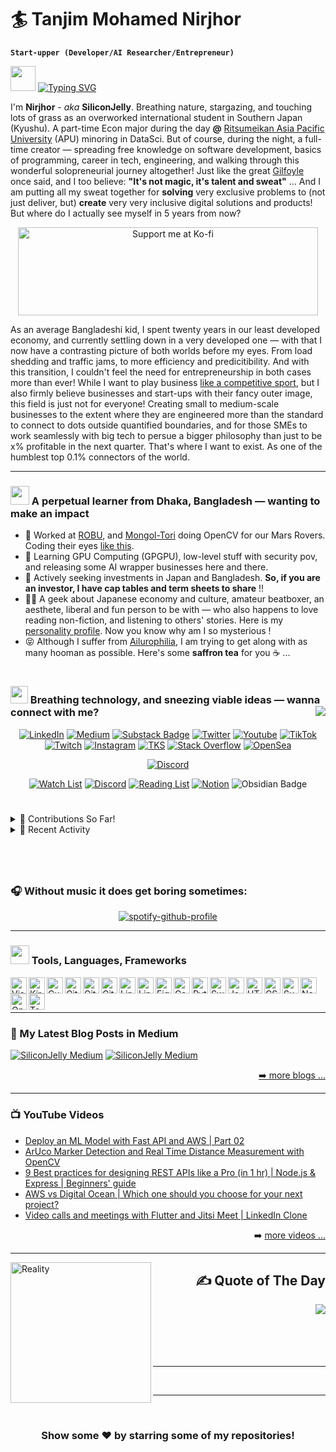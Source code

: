 # 🏄  Tanjim Mohamed Nirjhor

**`Start-upper (Developer/AI Researcher/Entrepreneur)`**

<img src = "https://raw.githubusercontent.com/MartinHeinz/MartinHeinz/master/wave.gif" width = 40px>   [![Typing SVG](https://readme-typing-svg.herokuapp.com?font=Fira+Code&pause=1000&width=435&lines=Ahoy..+Thanks+for+landing+here!+👨‍💻+🦄)](https://git.io/typing-svg)

I'm **Nirjhor** - *aka* **SiliconJelly**. Breathing nature, stargazing, and touching lots of grass as an overworked international student in Southern Japan (Kyushu). A part-time Econ major during the day **@** [Ritsumeikan Asia Pacific University](https://www.instagram.com/p/CMMIwWeLoJb/) (APU) minoring in DataSci. But of course, during the night, a full-time creator — spreading free knowledge on software development, basics of programming, career in tech, engineering, and walking through this wonderful solopreneurial journey altogether! Just like the great [Gilfoyle](https://screenrant.com/silicon-valley-gilfoyles-badass-quotes/) once said, and I too believe: **"It's not magic, it's talent and sweat"** ... And I am putting all my sweat together for **solving** very exclusive problems to (not just deliver, but) **create** very very inclusive digital solutions and products! But where do I actually see myself in 5 years from now?


<a href="https://ko-fi.com/SiliconJelly" target="_blank"><p align="center">
  [<img src="https://www.learninjava.com/img/ko-fi.gif" alt="Support me at Ko-fi" height="141" width="480">](https://ko-fi.com/SiliconJelly)
</p></a>

As an average Bangladeshi kid, I spent twenty years in our least developed economy, and currently settling down in a very developed one — with that I now have a contrasting picture of both worlds before my eyes. From load shedding and traffic jams, to more efficiency and predicitibility. And with this transition, I couldn't feel the need for entrepreneurship in both cases more than ever! While I want to play business [like a competitive sport](https://thoughteconomics.com/mark-cuban/), but I also firmly believe businesses and start-ups with their fancy outer image, this field is just not for everyone! Creating small to medium-scale businesses to the extent where they are engineered more than the standard to connect to dots outside quantified boundaries, and for those SMEs to work seamlessly with big tech to persue a bigger philosophy than just to be x% profitable in the next quarter. That's where I want to exist. As one of the humblest top 0.1% connectors of the world.


---

### <img src="https://emojis.slackmojis.com/emojis/images/1588315024/8823/hyperkitty.gif?1588315024" width="30" /> A perpetual learner from Dhaka, Bangladesh — wanting to make an impact

- 🔭 Worked at [ROBU](https://bracurobu.org/), and [Mongol-Tori](http://www.bracu-mongoltori.com) doing OpenCV for our Mars Rovers. Coding their eyes [like this](https://youtu.be/zQWY-V_I3Eo).
- 🙇 Learning GPU Computing (GPGPU), low-level stuff with security pov, and releasing some AI wrapper businesses here and there.
- 💼 Actively seeking investments in Japan and Bangladesh. **So, if you are an investor, I have cap tables and term sheets to share** !!
- 🤟🏻 A geek about Japanese economy and culture, amateur beatboxer, an aesthete, liberal and fun person to be with — who also happens to love reading non-fiction, and listening to others' stories. Here is my [personality profile](https://www.16personalities.com/profiles/74eba58a295bf). Now you know why am I so mysterious !
- 😝 Although I suffer from [Ailurophilia](https://www.fairmontvet.com/ailurophilia-is-the-love-of-cats-are-you-an-ailurophile), I am trying to get along with as many hooman as possible. Here's some **saffron tea** for you ☕ ...

#

### <img src="https://emojis.slackmojis.com/emojis/images/1621024394/39092/cat-roll.gif?1621024394" width="28" /> Breathing technology, and sneezing viable ideas — wanna connect with me? <img align="right" src="https://img.shields.io/github/followers/SiliconJelly.svg?style=social&label=Follow">

<div align="center">

[![LinkedIn](https://img.shields.io/badge/LinkedIn-0077B5?style=for-the-badge&logo=linkedin&logoColor=white)](https://www.linkedin.com/in/SiliconJelly/)
[![Medium](https://img.shields.io/badge/Medium-333333?style=for-the-badge&logo=medium&logoColor=white)](https://medium.com/@SiliconJelly)
[![Substack Badge](https://img.shields.io/badge/Substack-FF6719?logo=substack&logoColor=fff&style=for-the-badge)](https://substack.com/@siliconjelly)
[![Twitter](https://img.shields.io/badge/Twitter-1DA1F2?style=for-the-badge&logo=twitter&logoColor=white)](https://twitter.com/SiliconJelly)
[![Youtube](https://img.shields.io/badge/Youtube-FF0000?style=for-the-badge&logo=youtube&logoColor=white)](https://www.youtube.com/@SiliconJellyTV?sub_confirmation=1)
[![TikTok](https://img.shields.io/badge/TikTok-000000?style=for-the-badge&logo=tiktok&logoColor=white)](https://www.tiktok.com/@siliconjelly.io)
<br>
[![Twitch](https://img.shields.io/badge/Twitch-9146FF?style=for-the-badge&logo=twitch&logoColor=white)](https://twitch.com/SiliconJelly)
[![Instagram](https://img.shields.io/badge/Instagram-E1306C?style=for-the-badge&logo=instagram&logoColor=white)](https://www.instagram.com/SiliconJelly.Streams)
[![TKS](https://img.shields.io/badge/TKS.life-000000?style=for-the-badge&logo=&logoColor=white)](https://tks.life/profile/tanjim.mohamed.nirjhor#about)
[![Stack Overflow](https://img.shields.io/badge/Stack_Overflow-FE7A16?style=for-the-badge&logo=stack-overflow&logoColor=white)](https://stackoverflow.com/users/15852167/SiliconJelly-io)
[![OpenSea](https://img.shields.io/badge/OpeanSea-2081E2?style=for-the-badge&logo=OpenSea&logoColor=white)](https://opensea.io/NJR4beatZ?tab=created)

[![Discord](https://discord.c99.nl/widget/theme-3/707531138473656403.png)](https://discordapp.com/users/707531138473656403)

[![Watch List](https://img.shields.io/badge/Watching-A81D33?style=for-the-badge&logo=myanimelist&logoColor=white)](https://siliconjelly.notion.site/Watch-List-5535071e16074f319adf9d24afb83bde)
[![Discord](https://img.shields.io/badge/Discord-7289DA?style=for-the-badge&logo=discord&logoColor=white)](https://discord.gg/aw96DF4Z9m)
[![Reading List](https://img.shields.io/badge/Reading-372213?style=for-the-badge&logo=goodreads&logoColor=white)](https://siliconjelly.notion.site/Reading-List-fc10cf0987614bb58a7b06d1f5d5c1d7)
[![Notion](https://img.shields.io/badge/Notion-000000?style=for-the-badge&logo=notion&logoColor=white)](https://siliconjelly-blog.notion.site)
![Obsidian Badge](https://img.shields.io/badge/Obsidian-7C3AED?logo=obsidian&logoColor=fff&style=for-the-badge)

</div>

#

<div>
<details>
  <summary> 🌱 Contributions So Far! </summary>

  <img align="left" alt="SiliconJelly's GitHub Stats" src="https://github-readme-stats.vercel.app/api?username=SiliconJelly&show_icons=true&hide_border=false&title_color=ff652f&icon_color=FFE400&bg_color=09131B&text_color=ffffff&border_color=0c1a25" />
  <img align="left" alt="SiliconJelly's GitHub Stats" src="https://github-readme-stats.vercel.app/api/top-langs/?username=SiliconJelly&theme=radical&hide_border=false&include_all_commits=false&count_private=true&layout=compact" />

![](https://komarev.com/ghpvc/?username=SiliconJelly&style=flat)

</details>

<details>

  <summary> 👾 Recent Activity </summary>

  <img align="left" alt="SiliconJelly's GitHub Stats" src="https://github-readme-streak-stats.herokuapp.com/?user=SiliconJelly&theme=radical&hide_border=false" />


</div>

#

<!--START_SECTION:activity

---

<div align="right">


🎉 Merged PR [#120](https://github.com/codeSTACKr/minter-dapp/pull/120) in [codeSTACKr/minter-dapp](https://github.com/codeSTACKr/minter-dapp)>

🗣 Commented on [#120](https://github.com/codeSTACKr/minter-dapp/issues/120) in [codeSTACKr/minter-dapp](https://github.com/codeSTACKr/minter-dapp)

❌ Closed PR [#191](https://github.com/codeSTACKr/create-10k-nft-collection/pull/191) in [codeSTACKr/create-10k-nft-collection](https://github.com/codeSTACKr/create-10k-nft-collection)

🗣 Commented on [#191](https://github.com/codeSTACKr/create-10k-nft-collection/issues/191) in [codeSTACKr/create-10k-nft-collection](https://github.com/codeSTACKr/create-10k-nft-collection)

🎉 Merged PR [#204](https://github.com/codeSTACKr/create-10k-nft-collection/pull/204) in [codeSTACKr/create-10k-nft-collection](https://github.com/codeSTACKr/create-10k-nft-collection)


</div>

</details>

---

END_SECTION:activity-->

<div>

  <br>
  
  ### 🎧 Without music it does get boring sometimes:

  <div align="center">

  [![spotify-github-profile](https://spotify-github-profile.kittinanx.com/api/view?uid=nirjhor7&cover_image=true&theme=apple&show_offline=false&background_color=d8582e&interchange=true&mode=light)](https://spotify-github-profile.kittinanx.com/api/view?uid=nirjhor7&redirect=true)

</div>

---

### <img src="https://emojis.slackmojis.com/emojis/images/1531849430/4246/blob-sunglasses.gif?1531849430" width="30"/>   Tools, Languages, Frameworks

<img align="left" alt="Visual Studio Code" width="26px" src="https://cdn.jsdelivr.net/gh/devicons/devicon/icons/vscode/vscode-original.svg" />
<img align="left" alt="Kiro" width="26px" src="https://kiro.dev/icon.svg?fe599162bb293ea0" />
<img align="left" alt="Cursor" width="26px" src="https://registry.npmmirror.com/@lobehub/icons-static-png/1.63.0/files/dark/cursor.png" />
<img align="left" alt="Git" width="26px" src="https://cdn.jsdelivr.net/gh/devicons/devicon/icons/git/git-original.svg" />
<img align="left" alt="GitHub" width="26px" src="https://user-images.githubusercontent.com/3369400/139447912-e0f43f33-6d9f-45f8-be46-2df5bbc91289.png#gh-dark-mode-only" />
<img align="left" alt="GitHub" width="26px" src="https://user-images.githubusercontent.com/3369400/139448065-39a229ba-4b06-434b-bc67-616e2ed80c8f.png#gh-light-mode-only" />
<img align="left" alt="Linux" width="26px" src="https://upload.wikimedia.org/wikipedia/commons/1/14/Tux_bw.svg" />
<img align="left" alt="Linux" width="26px" src="https://registry.npmmirror.com/@lobehub/icons-static-png/1.63.0/files/dark/aws-color.png" />
<img align="left" alt="Figma" width="26px" src="https://cdn.jsdelivr.net/gh/devicons/devicon/icons/figma/figma-original.svg" />
<img align="left" alt="Canva" width="26px" src="https://cdn.jsdelivr.net/gh/devicons/devicon/icons/canva/canva-original.svg" />
<img align="left" alt="Python" width="26px" src="https://cdn.jsdelivr.net/gh/devicons/devicon/icons/python/python-original.svg" />
<img align="left" alt="Swift" width="26px" src="https://cdn.jsdelivr.net/gh/devicons/devicon/icons/swift/swift-original.svg" />
<img align="left" alt="JavaScript" width="26px" src="https://cdn.jsdelivr.net/gh/devicons/devicon/icons/javascript/javascript-original.svg" />
<img align="left" alt="HTML5" width="26px" src="https://cdn.jsdelivr.net/gh/devicons/devicon/icons/html5/html5-original.svg" />
<img align="left" alt="CSS3" width="26px" src="https://cdn.jsdelivr.net/gh/devicons/devicon/icons/css3/css3-original.svg" />
<img align="left" alt="SupaBase" width="26px" src="https://meta-q.cdn.bubble.io/f1749641026693x925484157802765400/supabase-logo-icon%20%281%29.png" />
<img align="left" alt="Node.js" width="26px" src="https://cdn.jsdelivr.net/gh/devicons/devicon/icons/nodejs/nodejs-original.svg" />
<img align="left" alt="OpenCV" width="26px" src="https://cdn.jsdelivr.net/gh/devicons/devicon/icons/opencv/opencv-original.svg" />
<img align="left" alt="TensorFlow" width="26px" src="https://cdn.jsdelivr.net/gh/devicons/devicon/icons/tensorflow/tensorflow-original.svg" />

</br>




#
---

### 📝 My Latest Blog Posts in Medium

[![SiliconJelly Medium](https://github-readme-medium-recent-article.vercel.app/medium/@SiliconJelly/0)](https://medium.com/@SiliconJelly)
[![SiliconJelly Medium](https://github-readme-medium-recent-article.vercel.app/medium/@SiliconJelly/3)](https://medium.com/@SiliconJelly)


<div align="right">

[➡️ more blogs ...](https://medium.com/@SiliconJelly)

</div>

---

### 📺 YouTube Videos

<!-- YOUTUBE:START -->
- [Deploy an ML Model with Fast API and AWS | Part 02](https://www.youtube.com/watch?v=o9TOERzCneI)
- [ArUco Marker Detection and Real Time Distance Measurement with OpenCV](https://youtu.be/YOpJrB6bQxo?si=yj7-Snz53oQyBe9i)
- [9 Best practices for designing REST APIs like a Pro &lpar;in 1 hr&rpar; | Node.js &amp; Express | Beginners&#39; guide](https://www.youtube.com/watch?v=q38AJWgcrqc)
- [AWS vs Digital Ocean | Which one should you choose for your next project?](https://www.youtube.com/watch?v=IoxGqAI-_UI)
- [Video calls and meetings with Flutter and Jitsi Meet | LinkedIn Clone](https://www.youtube.com/watch?v=99NpHtt5PVg)
<!-- YOUTUBE:END -->

<div align="right">

➡️ [more videos ...](https://www.youtube.com/@SiliconJellyTV/videos)

</div>

---


[<img align="left" alt="Reality" width="225px" src="https://undo.io/media/uploads/files/Frustrated_programmer.gif" />](https://imgflip.com/user/SiliconJelly.io)

<div align="right">

## ✍ Quote of The Day 

</div>


<img align="right" src="https://quotes-github-readme.vercel.app/api?type=horizontal&theme=radical" />  

<br>
<br>
<br>
<br>
<br>


---

<br>

---

<div align="center">

<br />

### Show some ❤️ by starring some of my repositories!
  
</div>

